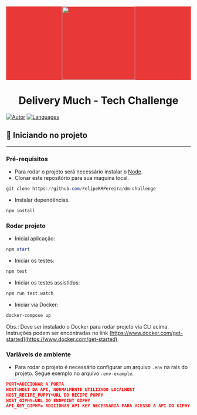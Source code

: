 <p align="center" style="background-color: #E83837;">
   <img src="https://deliverymuch.com.br/assets/imgs/logo-deliverymuch.svg" width="200" 
    />
</p>

<h1 align="center">
  Delivery Much - Tech Challenge 
</h1>

[![Autor](https://img.shields.io/badge/Autor-FelipeRRPereira-E83837?style=flat-square)](https://github.com/FelipeRRPereira)
[![Languages](https://img.shields.io/github/languages/count/FelipeRRPereira/dm-challenge?color=E83837&label=Langueges&style=flat-square)](#)

## 🚀 Iniciando no projeto

---

### Pré-requisitos

- Para rodar o projeto será necessário instalar o [Node](https://nodejs.org/en/download/).
- Clonar este repositório para sua maquina local.

```powershell
git clone https://github.com/FelipeRRPereira/dm-challenge
```

- Instalar dependências.

```powershell
npm install
```

### Rodar projeto

- Inicial aplicação:

```powershell
npm start
```

- Iniciar os testes:

```powershell
npm test
```

- Iniciar os testes assistidos:

```powershell
npm run test:watch
```

- Iniciar via Docker:

```powershell
docker-compose up
```

Obs.: Deve ser instalado o Docker para rodar projeto via CLI acima. Instruções podem ser encontradas no link [https://www.docker.com/get-started](https://www.docker.com/get-started).

### Variáveis de ambiente

- Para rodar o projeto é necessário configurar um arquivo `.env` na rais do projeto. Segue exemplo no arquivo `.env-example`:

```json
PORT=ADICIONAR A PORTA
HOST=HOST DA API, NORMALMENTE UTILIZADO LOCALHOST
HOST_RECIPE_PUPPY=URL DO RECIPE PUPPY
HOST_GIPHY=URL DO ENDPOINT GIPHY
API_KEY_GIPHY= ADICIONAR API KEY NECESSARIA PARA ACESSO A API DO GIPHY https://developers.giphy.com/docs/sdk
```
